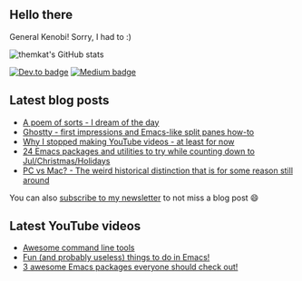 ## Hello there
General Kenobi! Sorry, I had to :)

![themkat's GitHub stats](https://github-readme-stats.vercel.app/api?username=themkat)


[![Dev.to badge](https://img.shields.io/badge/-DevTo-lightgray?logo=dev.to)](https://dev.to/themkat) [![Medium badge](https://img.shields.io/badge/-Medium-darkblue?logo=medium)](https://medium.com/@themkat)


<!--
**themkat/themkat** is a ✨ _special_ ✨ repository because its `README.md` (this file) appears on your GitHub profile.

Here are some ideas to get you started:

- 🔭 I’m currently working on ...
- 🌱 I’m currently learning ...
- 👯 I’m looking to collaborate on ...
- 🤔 I’m looking for help with ...
- 💬 Ask me about ...
- 📫 How to reach me: ...
- 😄 Pronouns: ...
- ⚡ Fun fact: ...
-->


## Latest blog posts
<!-- BLOG-POST-LIST:START -->
- [A poem of sorts - I dream of the day](https://themkat.net/2025/01/07/poem_about_dreams.html)
- [Ghostty - first impressions and Emacs-like split panes how-to](https://themkat.net/2025/01/02/ghostty_config_first_impressions.html)
- [Why I stopped making YouTube videos - at least for now](https://themkat.net/2024/12/27/why_i_stopped_making_youtube_videos.html)
- [24 Emacs packages and utilities to try while counting down to Jul/Christmas/Holidays](https://themkat.net/2024/12/17/twenty_four_emacs_packages.html)
- [PC vs Mac? - The weird historical distinction that is for some reason still around](https://themkat.net/2024/10/28/pc_vs_mac_weird_historical_notes.html)
<!-- BLOG-POST-LIST:END -->

You can also [subscribe to my newsletter](https://themkat.net/newsletter.html) to not miss a blog post :smile:


## Latest YouTube videos
<!-- YOUTUBE-LIST:START -->
- [Awesome command line tools](https://www.youtube.com/watch?v=tLS9KbDhtFQ)
- [Fun &lpar;and probably useless&rpar; things to do in Emacs!](https://www.youtube.com/watch?v=G4kyCBEVvr8)
- [3 awesome Emacs packages everyone should check out!](https://www.youtube.com/watch?v=9O_0vwrLCow)
<!-- YOUTUBE-LIST:END -->
